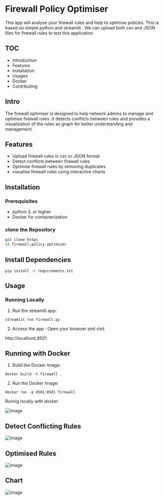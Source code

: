# Firewall Policy Optimiser 

This app will analyse your firewall rules and help to optimise policies. This is based on simple python and streamlit . We can upload both csv and JSON files for firewall rules to test this application 

## TOC 
- Introduction 
- Features
- Installation 
- Usages
- Docker 
- Contributing 

## Intro

The firewall optimiser is designed to help network admins to manage and optimise firewall rules. It detects conflicts between rules and provides a visualization of the rules as graph for better understanding and management.

## Features 

- Upload firewall rules in csv or JSON format
- Detect conflicts between firewall rules 
- Optimise firewall rules by removing duplicates 
- visualise firewall rules using interactive charts

## Installation 

### Prerequisites 
- python 3. or higher 
- Docker  for containerization 

### clone the Repository 

```bash
git clone https
cd firewall-policy-optimizer
```

## Install Dependencies 

```
pip install -r requirements.txt
```

## Usage

### Running Locally 

1. Run the streamlit app:
```
streamlit run firewall.py
```
2. Access the app : Open your browser and visit 

http://localhost;8501

## Running with Docker 

1. Build the Docker Image:
```
docker build -t firewall .
```
2. Run the Docker Image:
```
docker run -p 8501:8501 firewall
```

Runnig locally with docker  

![image](https://github.com/user-attachments/assets/8e36e16f-9042-42d7-859d-d88260420bf7)

## Detect Conflicting Rules

![image](https://github.com/user-attachments/assets/63125276-b1b7-4469-bb7b-f242bcf51b30)

## Optimised Rules 
![image](https://github.com/user-attachments/assets/858d88d1-a1c5-4d84-9fd2-f1b253e0449b)

## Chart 
![image](https://github.com/user-attachments/assets/f3253df6-270b-4e0c-8b9a-396a3d85a449)




